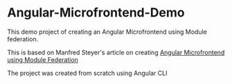 # Angular-Microfrontend-Demo
This demo project of creating an Angular Microfrontend using Module federation.

This is based on Manfred Steyer's article on creating [Angular Microfrontend using Module Federation](https://www.angulararchitects.io/aktuelles/the-microfrontend-revolution-part-2-module-federation-with-angular/)

The project was created from scratch using Angular CLI



